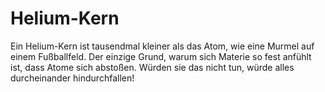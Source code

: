 # Helium-Kern

Ein Helium-Kern ist tausendmal kleiner als das Atom, wie eine Murmel auf einem
Fußballfeld. Der einzige Grund, warum sich Materie so fest anfühlt ist, dass
Atome sich abstoßen. Würden sie das nicht tun, würde alles durcheinander
hindurchfallen!
